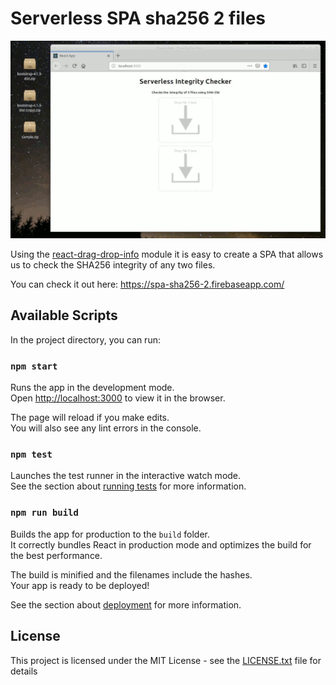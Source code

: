 
# Serverless SPA sha256 2 files

![alt text](images/animation.gif)

Using the <a href="https://github.com/herreriasjose/react-drag-drop-info">react-drag-drop-info</a> module it is easy to create a SPA that allows us to check the SHA256 integrity of any two files.


You can check it out here: <a href="https://spa-sha256-2.firebaseapp.com/">https://spa-sha256-2.firebaseapp.com/</a>

## Available Scripts

In the project directory, you can run:

### `npm start`

Runs the app in the development mode.<br>
Open [http://localhost:3000](http://localhost:3000) to view it in the browser.

The page will reload if you make edits.<br>
You will also see any lint errors in the console.

### `npm test`

Launches the test runner in the interactive watch mode.<br>
See the section about [running tests](https://facebook.github.io/create-react-app/docs/running-tests) for more information.

### `npm run build`

Builds the app for production to the `build` folder.<br>
It correctly bundles React in production mode and optimizes the build for the best performance.

The build is minified and the filenames include the hashes.<br>
Your app is ready to be deployed!

See the section about [deployment](https://facebook.github.io/create-react-app/docs/deployment) for more information.


## License

This project is licensed under the MIT License - see the [LICENSE.txt](LICENSE.txt) file for details
